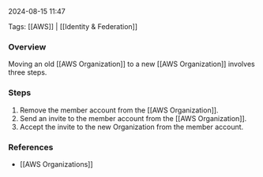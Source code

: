 
2024-08-15 11:47

Tags: [[AWS]] | [[Identity & Federation]]

### Overview
Moving an old [[AWS Organization]] to a new [[AWS Organization]] involves three steps.

### Steps
1. Remove the member account from the [[AWS Organization]].
2. Send an invite to the member account from the [[AWS Organization]].
3. Accept the invite to the new Organization from the member account.

### References
- [[AWS Organizations]]
